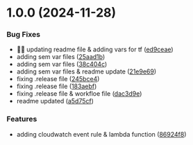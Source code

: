 # 1.0.0 (2024-11-28)


### Bug Fixes

* 🥷🏻 updating readme file & adding vars for tf ([ed9ceae](https://github.com/rishabNeu/aws-compliance/commit/ed9ceae9b8a976b3ca5ad5ebd0ec50136a5aaddb))
* adding sem var files ([25aad1b](https://github.com/rishabNeu/aws-compliance/commit/25aad1b4d3c959da2ad30d77e9e1f5d7d5e61566))
* adding sem var files ([38c404c](https://github.com/rishabNeu/aws-compliance/commit/38c404c7ae25a3fae6eac7ba00e0cdd858ca3e45))
* adding sem var files & readme update ([21e9e69](https://github.com/rishabNeu/aws-compliance/commit/21e9e69f4b9eef8d529dcfd63b91af711ed14979))
* fixing .release file ([245bce4](https://github.com/rishabNeu/aws-compliance/commit/245bce447b5d45ed4ec85fbdacd21c9aeecd2283))
* fixing .release file ([183aebf](https://github.com/rishabNeu/aws-compliance/commit/183aebf02196e115985a33886f153e68b2cdaacf))
* fixing .release file & workfloe file ([dac3d9e](https://github.com/rishabNeu/aws-compliance/commit/dac3d9e915dff324ffb91b9fcd5d0f2f06d23106))
* readme updated ([a5d75cf](https://github.com/rishabNeu/aws-compliance/commit/a5d75cfc6cf83d4ac6e12953ab7d9866505c6387))


### Features

* adding cloudwatch event rule & lambda function ([86924f8](https://github.com/rishabNeu/aws-compliance/commit/86924f8b8a0950272fcac3580ba4fa171861bb10))
